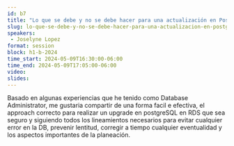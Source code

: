 ```yaml
---
id: b7
title: "Lo que se debe y no se debe hacer para una actualización en PostgreSQL AWS RDS"
slug: lo-que-se-debe-y-no-se-debe-hacer-para-una-actualizacion-en-postgresql-aws-rds
speakers:
 - Joselyne Lopez
format: session
block: h1-b-2024
time_start: 2024-05-09T16:30:00-06:00
time_end: 2024-05-09T17:05:00-06:00
video:
slides:
---
```


Basado en algunas experiencias que he tenido como Database Administrator, me gustaria compartir de una forma facil e efectiva, el approach correcto para realizar un upgrade en postgreSQL en RDS que sea seguro y siguiendo todos los lineamientos necesarios para evitar cualquier error en la DB, prevenir lentitud, corregir a tiempo cualquier eventualidad y los aspectos importantes de la planeación.
